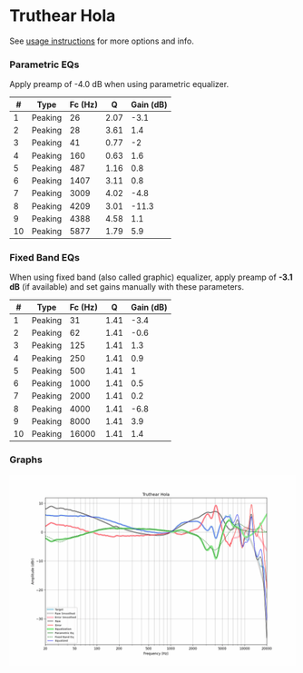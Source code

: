 # Truthear Hola
See [usage instructions](https://github.com/jaakkopasanen/AutoEq#usage) for more options and info.

### Parametric EQs
Apply preamp of -4.0 dB when using parametric equalizer.

|   # | Type    |   Fc (Hz) |    Q |   Gain (dB) |
|-----|---------|-----------|------|-------------|
|   1 | Peaking |        26 | 2.07 |        -3.1 |
|   2 | Peaking |        28 | 3.61 |         1.4 |
|   3 | Peaking |        41 | 0.77 |        -2   |
|   4 | Peaking |       160 | 0.63 |         1.6 |
|   5 | Peaking |       487 | 1.16 |         0.8 |
|   6 | Peaking |      1407 | 3.11 |         0.8 |
|   7 | Peaking |      3009 | 4.02 |        -4.8 |
|   8 | Peaking |      4209 | 3.01 |       -11.3 |
|   9 | Peaking |      4388 | 4.58 |         1.1 |
|  10 | Peaking |      5877 | 1.79 |         5.9 |

### Fixed Band EQs
When using fixed band (also called graphic) equalizer, apply preamp of **-3.1 dB** (if available) and set gains manually with these parameters.

|   # | Type    |   Fc (Hz) |    Q |   Gain (dB) |
|-----|---------|-----------|------|-------------|
|   1 | Peaking |        31 | 1.41 |        -3.4 |
|   2 | Peaking |        62 | 1.41 |        -0.6 |
|   3 | Peaking |       125 | 1.41 |         1.3 |
|   4 | Peaking |       250 | 1.41 |         0.9 |
|   5 | Peaking |       500 | 1.41 |         1   |
|   6 | Peaking |      1000 | 1.41 |         0.5 |
|   7 | Peaking |      2000 | 1.41 |         0.2 |
|   8 | Peaking |      4000 | 1.41 |        -6.8 |
|   9 | Peaking |      8000 | 1.41 |         3.9 |
|  10 | Peaking |     16000 | 1.41 |         1.4 |

### Graphs
![](./Truthear%20Hola.png)
